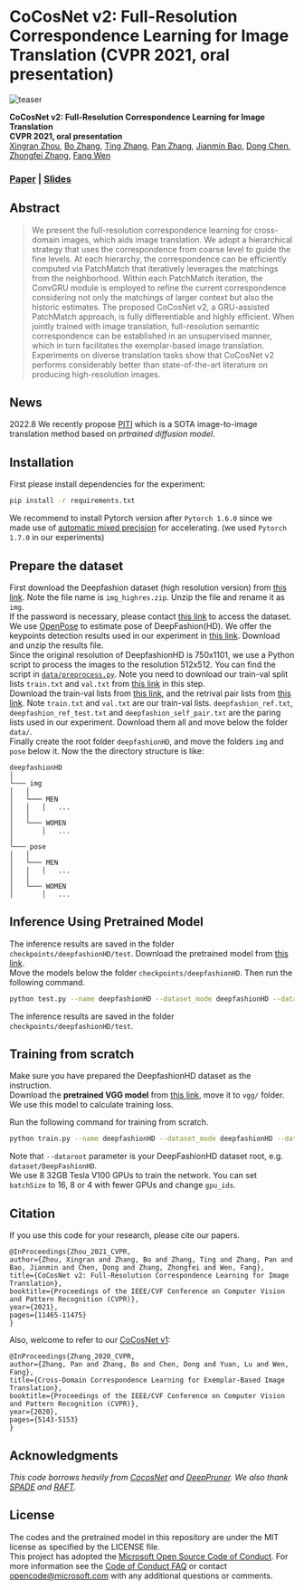 # CoCosNet v2: Full-Resolution Correspondence Learning for Image Translation (CVPR 2021, oral presentation)<br>
![teaser](imgs/teaser.png)

**CoCosNet v2: Full-Resolution Correspondence Learning for Image Translation**<br>
**CVPR 2021, oral presentation**<br>
[Xingran Zhou](http://xingranzh.github.io/), [Bo Zhang](https://bo-zhang.me/), [Ting Zhang](https://www.microsoft.com/en-us/research/people/tinzhan/), [Pan Zhang](https://panzhang0212.github.io/), [Jianmin Bao](https://jianminbao.github.io/), [Dong Chen](https://www.microsoft.com/en-us/research/people/doch/), [Zhongfei Zhang](https://www.cs.binghamton.edu/~zhongfei/), [Fang Wen](https://www.microsoft.com/en-us/research/people/fangwen/)<br>
### [Paper](https://arxiv.org/pdf/2012.02047.pdf)  | [Slides](https://github.com/xingranzh/xingranzh.github.io/blob/master/slides/cocosnet_v2_slides.pdf)<br>
## Abstract
> We present the full-resolution correspondence learning for cross-domain images, which aids image translation. We adopt a hierarchical strategy that uses the correspondence from coarse level to guide the fine levels. At each hierarchy, the correspondence can be efficiently computed via PatchMatch that iteratively leverages the matchings from the neighborhood. Within each PatchMatch iteration, the ConvGRU module is employed to refine the current correspondence considering not only the matchings of larger context but also the historic estimates. The proposed CoCosNet v2, a GRU-assisted PatchMatch approach, is fully differentiable and highly efficient. When jointly trained with image translation, full-resolution semantic correspondence can be established in an unsupervised manner, which in turn facilitates the exemplar-based image translation. Experiments on diverse translation tasks show that CoCosNet v2 performs considerably better than state-of-the-art literature on producing high-resolution images.
## News
2022.8 We recently propose [PITI](https://github.com/PITI-Synthesis/PITI) which is a SOTA image-to-image translation method based on *prtrained diffusion model*.

## Installation
First please install dependencies for the experiment:
```bash
pip install -r requirements.txt
````
We recommend to install Pytorch version after `Pytorch 1.6.0` since we made use of [automatic mixed precision](https://pytorch.org/docs/stable/amp.html) for accelerating. (we used `Pytorch 1.7.0` in our experiments)<br>
## Prepare the dataset
First download the Deepfashion dataset (high resolution version) from [this link](https://drive.google.com/file/d/1bByKH1ciLXY70Bp8le_AVnjk-Hd4pe_i/view?usp=sharing). Note the file name is `img_highres.zip`. Unzip the file and rename it as `img`.<br>
If the password is necessary, please contact [this link](http://mmlab.ie.cuhk.edu.hk/projects/DeepFashion.html) to access the dataset.<br>
We use [OpenPose](https://github.com/Hzzone/pytorch-openpose) to estimate pose of DeepFashion(HD). We offer the keypoints detection results used in our experiment in [this link](https://drive.google.com/file/d/1wxrqyb67Xu_IPyZzftLgBPHDTKGQP7Pk/view?usp=sharing). Download and unzip the results file.<br>
Since the original resolution of DeepfashionHD is 750x1101, we use a Python script to process the images to the resolution 512x512. You can find the script in [`data/preprocess.py`](https://github.com/microsoft/CoCosNet-v2/blob/main/data/preprocess.py). Note you need to download our train-val split lists `train.txt` and `val.txt` from [this link](https://drive.google.com/drive/folders/15NBujOTLnO_cRoAufWPqtOWKIinCKi0z?usp=sharing) in this step.<br>
Download the train-val lists from [this link](https://drive.google.com/drive/folders/15NBujOTLnO_cRoAufWPqtOWKIinCKi0z?usp=sharing), and the retrival pair lists from [this link](https://drive.google.com/drive/folders/1dJU8iq8kFiwq33nWtvj5Ql5rUh9fiXUi?usp=sharing). Note `train.txt` and `val.txt` are our train-val lists. `deepfashion_ref.txt`, `deepfashion_ref_test.txt` and `deepfashion_self_pair.txt` are the paring lists used in our experiment. Download them all and move below the folder `data/`.<br>
Finally create the root folder `deepfashionHD`, and move the folders `img` and `pose` below it. Now the the directory structure is like:<br>
```
deepfashionHD
│
└─── img
│   │
│   └─── MEN
│   │   │   ...
│   │
│   └─── WOMEN
│       │   ...
│   
└─── pose
│   │
│   └─── MEN
│   │   │   ...
│   │
│   └─── WOMEN
│       │   ...

```
## Inference Using Pretrained Model
The inference results are saved in the folder `checkpoints/deepfashionHD/test`. Download the pretrained model from [this link](https://drive.google.com/file/d/1ehkrKlf5s1gfpDNXO6AC9SIZMtqs5L3N/view?usp=sharing).<br> 
Move the models below the folder `checkpoints/deepfashionHD`. Then run the following command. 
````bash
python test.py --name deepfashionHD --dataset_mode deepfashionHD --dataroot dataset/deepfashionHD --PONO --PONO_C --no_flip --batchSize 8 --gpu_ids 0 --netCorr NoVGGHPM --nThreads 16 --nef 32 --amp --display_winsize 512 --iteration_count 5 --load_size 512 --crop_size 512
````
The inference results are saved in the folder `checkpoints/deepfashionHD/test`.<br>
## Training from scratch
Make sure you have prepared the DeepfashionHD dataset as the instruction.<br>
Download the **pretrained VGG model** from [this link](https://drive.google.com/file/d/1D-z73DOt63BrPTgIxffN6Q4_L9qma9y8/view?usp=sharing), move it to `vgg/` folder. We use this model to calculate training loss.<br>

Run the following command for training from scratch.
````bash
python train.py --name deepfashionHD --dataset_mode deepfashionHD --dataroot dataset/deepfashionHD --niter 100 --niter_decay 0 --real_reference_probability 0.0 --hard_reference_probability 0.0 --which_perceptual 4_2 --weight_perceptual 0.001 --PONO --PONO_C --vgg_normal_correct --weight_fm_ratio 1.0 --no_flip --video_like --batchSize 16 --gpu_ids 0,1,2,3,4,5,6,7 --netCorr NoVGGHPM --match_kernel 1 --featEnc_kernel 3 --display_freq 500 --print_freq 50 --save_latest_freq 2500 --save_epoch_freq 5 --nThreads 16 --weight_warp_self 500.0 --lr 0.0001 --nef 32 --amp --weight_warp_cycle 1.0 --display_winsize 512 --iteration_count 5 --temperature 0.01 --continue_train --load_size 550 --crop_size 512 --which_epoch 15
````
Note that `--dataroot` parameter is your DeepFashionHD dataset root, e.g. `dataset/DeepFashionHD`.<br>
We use 8 32GB Tesla V100 GPUs to train the network. You can set `batchSize` to 16, 8 or 4 with fewer GPUs and change `gpu_ids`. 
## Citation
If you use this code for your research, please cite our papers.
```
@InProceedings{Zhou_2021_CVPR,
author={Zhou, Xingran and Zhang, Bo and Zhang, Ting and Zhang, Pan and Bao, Jianmin and Chen, Dong and Zhang, Zhongfei and Wen, Fang},
title={CoCosNet v2: Full-Resolution Correspondence Learning for Image Translation},
booktitle={Proceedings of the IEEE/CVF Conference on Computer Vision and Pattern Recognition (CVPR)},
year={2021},
pages={11465-11475}
}
```

Also, welcome to refer to our [CoCosNet v1](https://github.com/microsoft/CoCosNet):
```
@InProceedings{Zhang_2020_CVPR,
author={Zhang, Pan and Zhang, Bo and Chen, Dong and Yuan, Lu and Wen, Fang},
title={Cross-Domain Correspondence Learning for Exemplar-Based Image Translation},
booktitle={Proceedings of the IEEE/CVF Conference on Computer Vision and Pattern Recognition (CVPR)},
year={2020},
pages={5143-5153}
}
```

## Acknowledgments
*This code borrows heavily from [CocosNet](https://github.com/microsoft/CoCosNet) and [DeepPruner](https://github.com/uber-research/DeepPruner).
We also thank [SPADE](https://github.com/NVlabs/SPADE) and [RAFT](https://github.com/princeton-vl/RAFT).*
## License
The codes and the pretrained model in this repository are under the MIT license as specified by the LICENSE file.<br>
This project has adopted the [Microsoft Open Source Code of Conduct](https://opensource.microsoft.com/codeofconduct/). For more information see the [Code of Conduct FAQ](https://opensource.microsoft.com/codeofconduct/faq/) or contact [opencode@microsoft.com](mailto:opencode@microsoft.com) with any additional questions or comments.
